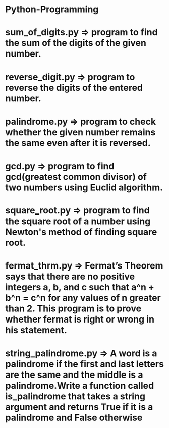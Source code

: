 # Python-Programming
# sum_of_digits.py => program to find the sum of the digits of the given number.
# reverse_digit.py => program to reverse the digits of the entered number.
# palindrome.py => program to check whether the given number remains the same even after it is reversed.
# gcd.py => program to find gcd(greatest common divisor) of two numbers using Euclid algorithm.
# square_root.py => program to find the square root of a number using Newton's method of finding square root.
# fermat_thrm.py => Fermat’s Theorem says that there are no positive integers a, b, and c such that a^n + b^n = c^n for any values of n greater than 2. This program is to prove   whether fermat is right or wrong in his statement.
# string_palindrome.py => A word is a palindrome if the first and last letters are the same and the middle is a palindrome.Write a function called is_palindrome that takes a string argument and returns True if it is a palindrome and False otherwise
